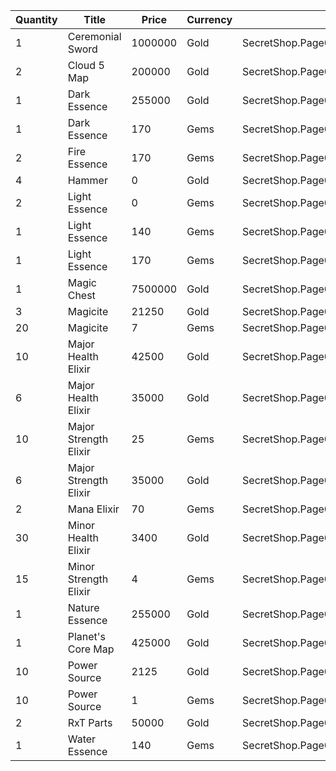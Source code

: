 | Quantity | Title | Price | Currency |  Dev Name |
| -------- | ----- | ----- | -------- |  -------- |
| 1 | Ceremonial Sword | 1000000 | Gold | SecretShop.Page04.Misc.23 |
| 2 | Cloud 5 Map | 200000 | Gold | SecretShop.Page04.TreasureMap.25 |
| 1 | Dark Essence | 255000 | Gold | SecretShop.Page04.Reagent.73 |
| 1 | Dark Essence | 170 | Gems | SecretShop.Page04.Shard.26 |
| 2 | Fire Essence | 170 | Gems | SecretShop.Page04.Reagent.83 |
| 4 | Hammer | 0 | Gold | SecretShop.Page04.Free.41 |
| 2 | Light Essence | 0 | Gems | SecretShop.Page04.Free.48 |
| 1 | Light Essence | 140 | Gems | SecretShop.Page04.UnderworldTrader.66 |
| 1 | Light Essence | 170 | Gems | SecretShop.Page04.UnderworldTrader.70 |
| 1 | Magic Chest | 7500000 | Gold | SecretShop.Page04.CharShard.22 |
| 3 | Magicite | 21250 | Gold | SecretShop.Page04.Ore.05 |
| 20 | Magicite | 7 | Gems | SecretShop.Page04.UnderworldTrader.85 |
| 10 | Major Health Elixir | 42500 | Gold | SecretShop.Page04.Elixir.21 |
| 6 | Major Health Elixir | 35000 | Gold | SecretShop.Page04.UnderworldTraderGold.12 |
| 10 | Major Strength Elixir | 25 | Gems | SecretShop.Page04.Elixir.29 |
| 6 | Major Strength Elixir | 35000 | Gold | SecretShop.Page04.UnderworldTraderGold.14 |
| 2 | Mana Elixir | 70 | Gems | SecretShop.Page04.UnderworldTrader.88 |
| 30 | Minor Health Elixir | 3400 | Gold | SecretShop.Page04.Elixir.22 |
| 15 | Minor Strength Elixir | 4 | Gems | SecretShop.Page04.UnderworldTrader.90 |
| 1 | Nature Essence | 255000 | Gold | SecretShop.Page04.Shard.24 |
| 1 | Planet's Core Map | 425000 | Gold | SecretShop.Page04.TreasureMap.29 |
| 10 | Power Source | 2125 | Gold | SecretShop.Page04.Reagent.64 |
| 10 | Power Source | 1 | Gems | SecretShop.Page04.Reagent.77 |
| 2 | RxT Parts | 50000 | Gold | SecretShop.Page04.Misc.29 |
| 1 | Water Essence | 140 | Gems | SecretShop.Page04.UnderworldTrader.74 |
